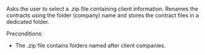 Asks the user to select a .zip file containing client information. Renames the contracts using the folder (company) name and stores the contract files in a dedicated folder.

Preconditions:
- The .zip file contains folders named after client companies.
